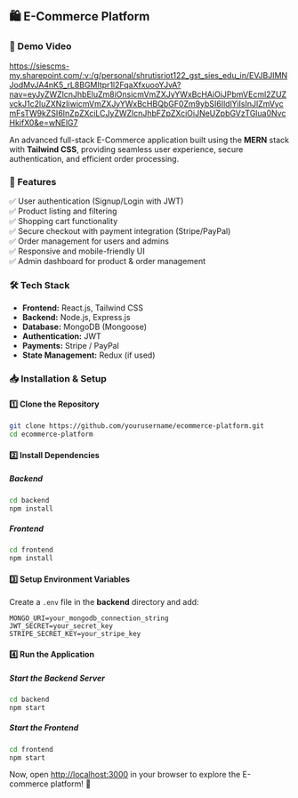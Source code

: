 

## 🛍️ E-Commerce Platform  

### 🎥 Demo Video  

https://siescms-my.sharepoint.com/:v:/g/personal/shrutisriot122_gst_sies_edu_in/EVJBJIMNJodMvJA4nK5_rL8BGMItpr1l2FqaXfxuooYJvA?nav=eyJyZWZlcnJhbEluZm8iOnsicmVmZXJyYWxBcHAiOiJPbmVEcml2ZUZvckJ1c2luZXNzIiwicmVmZXJyYWxBcHBQbGF0Zm9ybSI6IldlYiIsInJlZmVycmFsTW9kZSI6InZpZXciLCJyZWZlcnJhbFZpZXciOiJNeUZpbGVzTGlua0NvcHkifX0&e=wNElG7




An advanced full-stack E-Commerce application built using the **MERN** stack with **Tailwind CSS**, providing seamless user experience, secure authentication, and efficient order processing.  

### 🚀 Features  
✅ User authentication (Signup/Login with JWT)  
✅ Product listing and filtering  
✅ Shopping cart functionality  
✅ Secure checkout with payment integration (Stripe/PayPal)  
✅ Order management for users and admins  
✅ Responsive and mobile-friendly UI  
✅ Admin dashboard for product & order management  

### 🛠 Tech Stack  
- **Frontend:** React.js, Tailwind CSS  
- **Backend:** Node.js, Express.js  
- **Database:** MongoDB (Mongoose)  
- **Authentication:** JWT  
- **Payments:** Stripe / PayPal  
- **State Management:** Redux (if used)  

### 📥 Installation & Setup  

#### 1️⃣ Clone the Repository  
```bash
git clone https://github.com/yourusername/ecommerce-platform.git
cd ecommerce-platform
```

#### 2️⃣ Install Dependencies  

##### Backend  
```bash
cd backend
npm install
```

##### Frontend  
```bash
cd frontend
npm install
```

#### 3️⃣ Setup Environment Variables  
Create a `.env` file in the **backend** directory and add:  
```env
MONGO_URI=your_mongodb_connection_string
JWT_SECRET=your_secret_key
STRIPE_SECRET_KEY=your_stripe_key
```

#### 4️⃣ Run the Application  

##### Start the Backend Server  
```bash
cd backend
npm start
```

##### Start the Frontend  
```bash
cd frontend
npm start
```

Now, open [http://localhost:3000](http://localhost:3000) in your browser to explore the E-commerce platform! 🎉  


